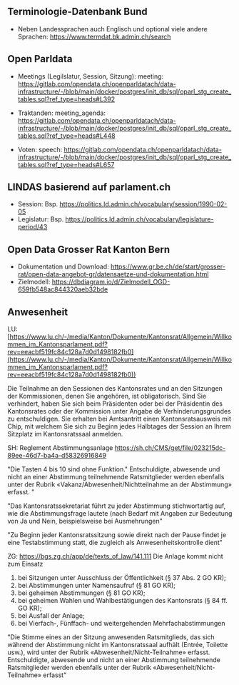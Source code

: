 ## Terminologie-Datenbank Bund
* Neben Landessprachen auch Englisch und optional viele andere Sprachen: https://www.termdat.bk.admin.ch/search 


## Open Parldata

* Meetings (Legilslatur, Session, Sitzung): meeting: https://gitlab.com/opendata.ch/openparldatach/data-infrastructure/-/blob/main/docker/postgres/init_db/sql/oparl_stg_create_tables.sql?ref_type=heads#L392

* Traktanden: meeting_agenda: https://gitlab.com/opendata.ch/openparldatach/data-infrastructure/-/blob/main/docker/postgres/init_db/sql/oparl_stg_create_tables.sql?ref_type=heads#L448
 
* Voten: speech: https://gitlab.com/opendata.ch/openparldatach/data-infrastructure/-/blob/main/docker/postgres/init_db/sql/oparl_stg_create_tables.sql?ref_type=heads#L657


## LINDAS basierend auf parlament.ch

* Session: Bsp. https://politics.ld.admin.ch/vocabulary/session/1990-02-05
* Legislatur: Bsp. https://politics.ld.admin.ch/vocabulary/legislature-period/43

## Open Data Grosser Rat Kanton Bern

* Dokumentation und Download: https://www.gr.be.ch/de/start/grosser-rat/open-data-angebot-gr/datensaetze-und-dokumentation.html
* Zielmodell: https://dbdiagram.io/d/Zielmodell_OGD-659fb548ac844320aeb32bde


## Anwesenheit

LU: [https://www.lu.ch/-/media/Kanton/Dokumente/Kantonsrat/Allgemein/Willkommen_im_Kantonsparlament.pdf?rev=eeacbf519fc84c128a7d0d1498182fb0](https://www.lu.ch/-/media/Kanton/Dokumente/Kantonsrat/Allgemein/Willkommen_im_Kantonsparlament.pdf?rev=eeacbf519fc84c128a7d0d1498182fb0))

Die Teilnahme an den Sessionen des Kantonsrates und an den Sitzungen der Kommissionen, denen Sie angehören, ist obligatorisch. Sind Sie verhindert, haben Sie sich beim Präsidenten oder bei der Präsidentin des
Kantonsrates oder der Kommission unter Angabe de Verhinderungsgrundes zu entschuldigen. Sie erhalten bei Amtsantritt einen Kantonsratsausweis mit Chip, mit welchem Sie sich zu Beginn jedes Halbtages der Session an Ihrem Sitzplatz im Kantonsratssaal anmelden.




SH: Reglement Abstimmungsanlage
https://sh.ch/CMS/get/file/023215dc-89ee-46d7-ba4a-d58326916849

"Die Tasten 4 bis 10 sind ohne Funktion."
Entschuldigte, abwesende und nicht an einer Abstimmung teilnehmende Ratsmitglieder werden ebenfalls unter der Rubrik «Vakanz/Abwesenheit/Nichtteilnahme an der Abstimmung» erfasst. "

"Das Kantonsratssekretariat führt zu jeder Abstimmung stichwortartig auf, wie die Abstimmungsfrage lautete (nach Bedarf mit Angaben zur Bedeutung von Ja und Nein, beispielsweise bei Ausmehrungen"

"Zu Beginn jeder Kantonsratssitzung sowie direkt nach der Pause findet je eine Testabstimmung statt, die zugleich als Anwesenheitskontrolle dient"

ZG: https://bgs.zg.ch/app/de/texts_of_law/141.111
Die Anlage kommt nicht zum Einsatz

1.	bei Sitzungen unter Ausschluss der Öffentlichkeit (§ 37 Abs. 2 GO KR);	 
2.	bei Abstimmungen unter Namensaufruf (§ 81 GO KR);	 
3.	bei geheimen Abstimmungen (§ 81 GO KR);	 
4.	bei geheimen Wahlen und Wahlbestätigungen des Kantonsrats (§ 84 ff. GO KR);	 
5.	bei Ausfall der Anlage;	 
6.	bei Vierfach-, Fünffach- und weitergehenden Mehrfachabstimmungen


"Die Stimme eines an der Sitzung anwesenden Ratsmitglieds, das sich während der Abstimmung nicht im Kantonsratssaal aufhält (Entrée, Toilette usw.), wird unter der Rubrik «Abwesenheit/Nicht-Teilnahme» erfasst.
Entschuldigte, abwesende und nicht an einer Abstimmung teilnehmende Ratsmitglieder werden ebenfalls unter der Rubrik «Abwesenheit/Nicht-Teilnahme» erfasst"

